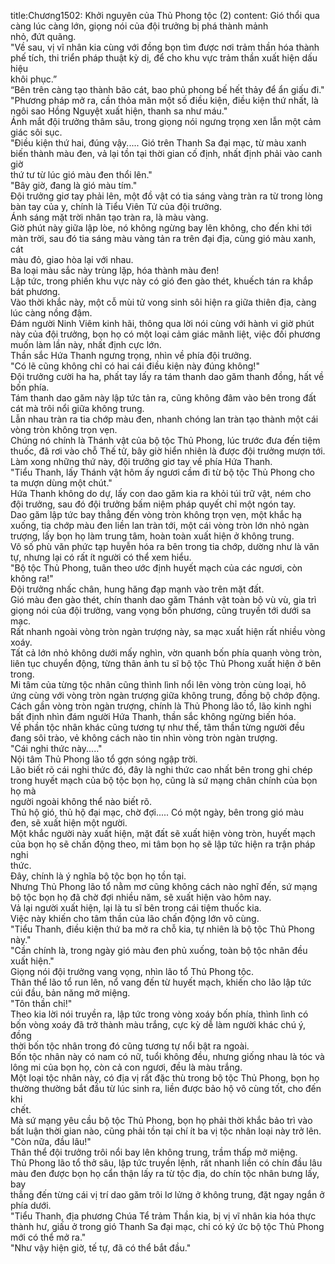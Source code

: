 title:Chương1502: Khởi nguyên của Thủ Phong tộc (2)
content:
Gió thổi qua càng lúc càng lớn, giọng nói của đội trưởng bị phá thành mảnh<br>nhỏ, đứt quãng.<br>"Về sau, vị vĩ nhân kia cùng với đồng bọn tìm được nơi trảm thần hóa thành<br>phế tích, thi triển pháp thuật kỳ dị, để cho khu vực trảm thần xuất hiện dấu hiệu<br>khôi phục.”<br>“Bên trên càng tạo thành bão cát, bao phủ phong bế hết thảy để ẩn giấu đi."<br>"Phương pháp mở ra, cần thỏa mãn một số điều kiện, điều kiện thứ nhất, là<br>ngôi sao Hồng Nguyệt xuất hiện, thanh sa như máu."<br>Ánh mắt đội trưởng thâm sâu, trong giọng nói ngưng trọng xen lẫn một cảm<br>giác sôi sục.<br>"Điều kiện thứ hai, đúng vậy..... Gió trên Thanh Sa đại mạc, từ màu xanh<br>biến thành màu đen, vả lại tồn tại thời gian cố định, nhất định phải vào canh giờ<br>thứ tư từ lúc gió màu đen thổi lên."<br>"Bây giờ, đang là gió màu tím."<br>Đội trưởng giơ tay phải lên, một đồ vật có tia sáng vàng tràn ra từ trong lòng<br>bàn tay của y, chính là Tiểu Viên Tử của đội trưởng.<br>Ánh sáng mặt trời nhân tạo tràn ra, là màu vàng.<br>Giờ phút này giữa lập lòe, nó không ngừng bay lên không, cho đến khi tới<br>màn trời, sau đó tia sáng màu vàng tản ra trên đại địa, cùng gió màu xanh, cát<br>màu đỏ, giao hòa lại với nhau.<br>Ba loại màu sắc này trùng lặp, hóa thành màu đen!<br>Lập tức, trong phiến khu vực này có gió đen gào thét, khuếch tán ra khắp<br>bát phương.<br>Vào thời khắc này, một cỗ mùi tử vong sinh sôi hiện ra giữa thiên địa, càng<br>lúc càng nồng đậm.<br>Đám người Ninh Viêm kinh hãi, thông qua lời nói cùng với hành vi giờ phút<br>này của đội trưởng, bọn họ có một loại cảm giác mãnh liệt, việc đối phương<br>muốn làm lần này, nhất định cực lớn.<br>Thần sắc Hứa Thanh ngưng trọng, nhìn về phía đội trưởng.<br>"Có lẽ cũng không chỉ có hai cái điều kiện này đúng không!"<br>Đội trưởng cười ha ha, phất tay lấy ra tám thanh dao găm thanh đồng, hất về<br>bốn phía.<br>Tám thanh dao găm này lập tức tản ra, cũng không đâm vào bên trong đất<br>cát mà trôi nổi giữa không trung.<br>Lẫn nhau tràn ra tia chớp màu đen, nhanh chóng lan tràn tạo thành một cái<br>vòng tròn không trọn vẹn.<br>Chúng nó chính là Thánh vật của bộ tộc Thủ Phong, lúc trước đưa đến tiệm<br>thuốc, đã rơi vào chỗ Thế tử, bây giờ hiển nhiên là được đội trưởng mượn tới.<br>Làm xong những thứ này, đội trưởng giơ tay về phía Hứa Thanh.<br>"Tiểu Thanh, lấy Thánh vật hôm ấy ngươi cầm đi từ bộ tộc Thủ Phong cho<br>ta mượn dùng một chút."<br>Hứa Thanh không do dự, lấy con dao găm kia ra khỏi túi trữ vật, ném cho<br>đội trưởng, sau đó đội trưởng bấm niệm pháp quyết chỉ một ngón tay.<br>Dao găm lập tức bay thẳng đến vòng tròn không trọn vẹn, một khắc hạ<br>xuống, tia chớp màu đen liền lan tràn tới, một cái vòng tròn lớn nhỏ ngàn<br>trượng, lấy bọn họ làm trung tâm, hoàn toàn xuất hiện ở không trung.<br>Vô số phù văn phức tạp huyễn hóa ra bên trong tia chớp, dường như là văn<br>tự, nhưng lại có rất ít người có thể xem hiểu.<br>"Bộ tộc Thủ Phong, tuân theo ước định huyết mạch của các ngươi, còn<br>không ra!"<br>Đội trưởng nhấc chân, hung hăng đạp mạnh vào trên mặt đất.<br>Gió màu đen gào thét, chín thanh dao găm Thánh vật toàn bộ vù vù, gia trì<br>giọng nói của đội trưởng, vang vọng bốn phương, cũng truyền tới dưới sa mạc.<br>Rất nhanh ngoài vòng tròn ngàn trượng này, sa mạc xuất hiện rất nhiều vòng<br>xoáy.<br>Tất cả lớn nhỏ không dưới mấy nghìn, vờn quanh bốn phía quanh vòng tròn,<br>liên tục chuyển động, từng thân ảnh tu sĩ bộ tộc Thủ Phong xuất hiện ở bên<br>trong.<br>Mi tâm của từng tộc nhân cũng thình lình nổi lên vòng tròn cùng loại, hô<br>ứng cùng với vòng tròn ngàn trượng giữa không trung, đồng bộ chớp động.<br>Cách gần vòng tròn ngàn trượng, chính là Thủ Phong lão tổ, lão kinh nghi<br>bất định nhìn đám người Hứa Thanh, thần sắc không ngừng biến hóa.<br>Về phần tộc nhân khác cũng tương tự như thế, tâm thần từng người đều<br>đang sôi trào, vẻ không cách nào tin nhìn vòng tròn ngàn trượng.<br>"Cái nghi thức này....."<br>Nội tâm Thủ Phong lão tổ gợn sóng ngập trời.<br>Lão biết rõ cái nghi thức đó, đây là nghi thức cao nhất bên trong ghi chép<br>trong huyết mạch của bộ tộc bọn họ, cũng là sứ mạng chân chính của bọn họ mà<br>người ngoài không thể nào biết rõ.<br>Thủ hộ gió, thủ hộ đại mạc, chờ đợi..... Có một ngày, bên trong gió màu<br>đen, sẽ xuất hiện một người.<br>Một khắc người này xuất hiện, mặt đất sẽ xuất hiện vòng tròn, huyết mạch<br>của bọn họ sẽ chấn động theo, mi tâm bọn họ sẽ lập tức hiện ra trận pháp nghi<br>thức.<br>Đây, chính là ý nghĩa bộ tộc bọn họ tồn tại.<br>Nhưng Thủ Phong lão tổ nằm mơ cũng không cách nào nghĩ đến, sứ mạng<br>bộ tộc bọn họ đã chờ đợi nhiều năm, sẽ xuất hiện vào hôm nay.<br>Vả lại người xuất hiện, lại là tu sĩ bên trong cái tiệm thuốc kia.<br>Việc này khiến cho tâm thần của lão chấn động lớn vô cùng.<br>"Tiểu Thanh, điều kiện thứ ba mở ra chỗ kia, tự nhiên là bộ tộc Thủ Phong<br>này."<br>"Cần chính là, trong ngày gió màu đen phủ xuống, toàn bộ tộc nhân đều<br>xuất hiện."<br>Giọng nói đội trưởng vang vọng, nhìn lão tổ Thủ Phong tộc.<br>Thân thể lão tổ run lên, nổ vang đến từ huyết mạch, khiến cho lão lập tức<br>cúi đầu, bản năng mở miệng.<br>"Tôn thần chỉ!"<br>Theo kia lời nói truyền ra, lập tức trong vòng xoáy bốn phía, thình lình có<br>bốn vòng xoáy đã trở thành màu trắng, cực kỳ dễ làm người khác chú ý, đồng<br>thời bốn tộc nhân trong đó cũng tương tự nổi bật ra ngoài.<br>Bốn tộc nhân này có nam có nữ, tuổi không đều, nhưng giống nhau là tóc và<br>lông mi của bọn họ, còn cả con ngươi, đều là màu trắng.<br>Một loại tộc nhân này, có địa vị rất đặc thù trong bộ tộc Thủ Phong, bọn họ<br>thường thường bắt đầu từ lúc sinh ra, liền được bảo hộ vô cùng tốt, cho đến khi<br>chết.<br>Mà sứ mạng yêu cầu bộ tộc Thủ Phong, bọn họ phải thời khắc bảo trì vào<br>bất luận thời gian nào, cũng phải tồn tại chí ít ba vị tộc nhân loại này trở lên.<br>"Còn nữa, đầu lâu!"<br>Thân thể đội trưởng trôi nổi bay lên không trung, trầm thấp mở miệng.<br>Thủ Phong lão tổ thở sâu, lập tức truyền lệnh, rất nhanh liền có chín đầu lâu<br>màu đen được bọn họ cẩn thận lấy ra từ tộc địa, do chín tộc nhân bưng lấy, bay<br>thẳng đến từng cái vị trí dao găm trôi lơ lửng ở không trung, đặt ngay ngắn ở<br>phía dưới.<br>"Tiểu Thanh, địa phương Chúa Tể trảm Thần kia, bị vị vĩ nhân kia hóa thực<br>thành hư, giấu ở trong gió Thanh Sa đại mạc, chỉ có ký ức bộ tộc Thủ Phong<br>mới có thể mở ra."<br>"Như vậy hiện giờ, tế tự, đã có thể bắt đầu."
